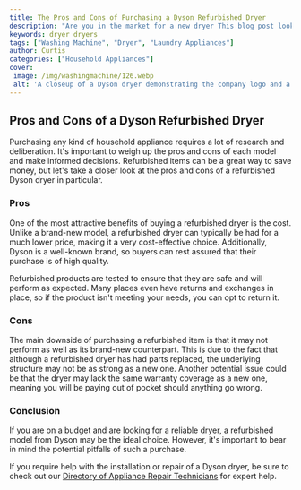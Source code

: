 ```yaml
---
title: The Pros and Cons of Purchasing a Dyson Refurbished Dryer
description: "Are you in the market for a new dryer This blog post looks into the pros and cons of purchasing a refurbished Dyson dryer Find out if a refurbished machine is the right choice for you"
keywords: dryer dryers
tags: ["Washing Machine", "Dryer", "Laundry Appliances"]
author: Curtis
categories: ["Household Appliances"]
cover: 
 image: /img/washingmachine/126.webp
 alt: 'A closeup of a Dyson dryer demonstrating the company logo and a hand holding a key symbolizing the process of purchasing a refurbished Dyson dryer'
---
```

## Pros and Cons of a Dyson Refurbished Dryer
Purchasing any kind of household appliance requires a lot of research and deliberation. It's important to weigh up the pros and cons of each model and make informed decisions. Refurbished items can be a great way to save money, but let's take a closer look at the pros and cons of a refurbished Dyson dryer in particular. 

### Pros
One of the most attractive benefits of buying a refurbished dryer is the cost. Unlike a brand-new model, a refurbished dryer can typically be had for a much lower price, making it a very cost-effective choice. Additionally, Dyson is a well-known brand, so buyers can rest assured that their purchase is of high quality. 

Refurbished products are tested to ensure that they are safe and will perform as expected. Many places even have returns and exchanges in place, so if the product isn't meeting your needs, you can opt to return it. 

### Cons
The main downside of purchasing a refurbished item is that it may not perform as well as its brand-new counterpart. This is due to the fact that although a refurbished dryer has had parts replaced, the underlying structure may not be as strong as a new one. Another potential issue could be that the dryer may lack the same warranty coverage as a new one, meaning you will be paying out of pocket should anything go wrong. 

### Conclusion
If you are on a budget and are looking for a reliable dryer, a refurbished model from Dyson may be the ideal choice. However, it's important to bear in mind the potential pitfalls of such a purchase. 

If you require help with the installation or repair of a Dyson dryer, be sure to check out our [Directory of Appliance Repair Technicians](./pages/appliance-repair-technicians) for expert help.
